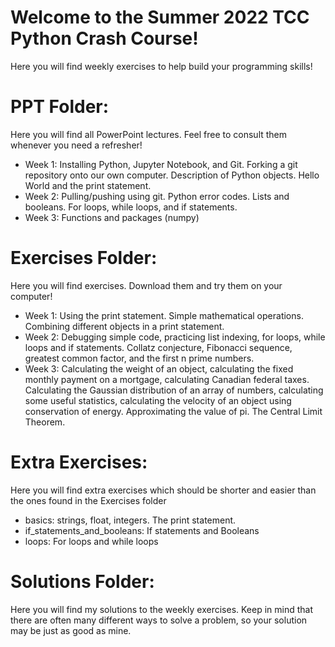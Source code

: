 # Welcome to the Summer 2022 TCC Python Crash Course!

Here you will find weekly exercises to help build your programming skills!

# PPT Folder:
Here you will find all PowerPoint lectures. Feel free to consult them whenever you need a refresher!

  - Week 1: Installing Python, Jupyter Notebook, and Git. Forking a git repository onto our own computer. Description of Python objects. Hello World and the print statement.
  - Week 2: Pulling/pushing using git. Python error codes. Lists and booleans. For loops, while loops, and if statements.
  - Week 3: Functions and packages (numpy)

# Exercises Folder:
Here you will find exercises. Download them and try them on your computer!

  - Week 1: Using the print statement. Simple mathematical operations. Combining different objects in a print statement.
  - Week 2: Debugging simple code, practicing list indexing, for loops, while loops and if statements. Collatz conjecture, Fibonacci sequence, greatest common factor, and the first n prime numbers.
  - Week 3: Calculating the weight of an object, calculating the fixed monthly payment on a mortgage, calculating Canadian federal taxes. Calculating the Gaussian distribution of an array of numbers, calculating some useful statistics, calculating the velocity of an object using conservation of energy. Approximating the value of pi. The Central Limit Theorem.
  
# Extra Exercises:
Here you will find extra exercises which should be shorter and easier than the ones found in the Exercises folder

- basics: strings, float, integers. The print statement.
- if_statements_and_booleans: If statements and Booleans
- loops: For loops and while loops

# Solutions Folder:
Here you will find my solutions to the weekly exercises. Keep in mind that there are often many different ways to solve a problem, so your solution may be just as good as mine.
